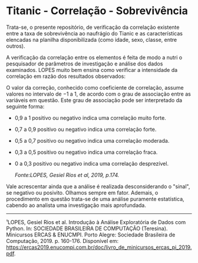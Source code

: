 # Titanic - Correlação - Sobrevivência

Trata-se, o presente repositório, de verificação da correlação existente entre a taxa de sobrevivência ao naufrágio do Tianic e as características elencadas na planilha disponibilizada (como idade, sexo, classe, entre outros).

A verificação da correlação entre os elementos é feita de modo a nutri o pesquisador de parâmetros de investigação e análise dos dados examinados. LOPES muito bem ensina como verificar a intensidade da correlação em razão dos resultados observados:

   O valor da correção, conhecido como coeficiente de correlação, assume valores no intervalo de −1 a 1, de acordo com o grau de associação entre as variáveis em    questão.
   Este grau de associação pode ser interpretado da seguinte forma:
        
- 0,9 a 1 positivo ou negativo indica uma correlação muito forte.
- 0,7 a 0,9 positivo ou negativo indica uma correlação forte.
- 0,5 a 0,7 positivo ou negativo indica uma correlação moderada.
- 0,3 a 0,5 positivo ou negativo indica uma correlação fraca.
- 0 a 0,3 positivo ou negativo indica uma correlação desprezível.
   
   _Fonte:LOPES, Gesiel Rios et al, 2019, p.174._

Vale acrescentar ainda que a análise é realizada desconsiderando o "sinal", se negativo ou posivito. Olhamos sempre em fator.
Ademais, o procedimento em questão trata-se de uma análise puramente estatística, cabendo ao analista uma investigação mais aprofundada.

_______________________________
¹LOPES, Gesiel Rios et al. Introdução à Análise Exploratória de Dados com Python. In: SOCIEDADE BRASILEIRA DE COMPUTAÇÃO (Teresina). Minicursos ERCAS & ENUCMPI. Porto Alegre: Sociedade Brasileira de Computação, 2019. p. 160-176. Disponível em: https://ercas2019.enucompi.com.br/doc/livro_de_minicursos_ercas_pi_2019.pdf.
